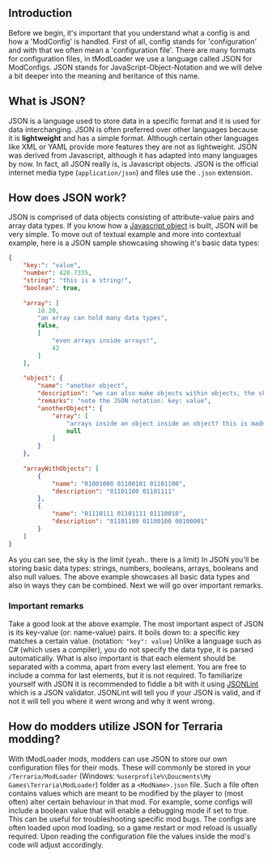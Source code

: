 ## Introduction
Before we begin, it's important that you understand what a config is and how a 'ModConfig' is handled. First of all, config stands for 'configuration' and with that we often mean a 'configuration file'. There are many formats for configuration files, in tModLoader we use a language called JSON for ModConfigs. JSON stands for JavaScript-Object-Notation and we will delve a bit deeper into the meaning and heritance of this name.

## What is JSON?
JSON is a language used to store data in a specific format and it is used for data interchanging. JSON is often preferred over other languages because it is **lightweight** and has a simple format. Although certain other languages like XML or YAML provide more features they are not as lightweight. JSON was derived from Javascript, although it has adapted into many languages by now. In fact, all JSON really is, is Javascript objects. JSON is the official internet media type (`application/json`) and files use the `.json` extension.

## How does JSON work?
JSON is comprised of data objects consisting of attribute-value pairs and array data types. If you know how a [Javascript object](https://www.w3schools.com/js/js_objects.asp) is built, JSON will be very simple. To move out of textual example and more into contextual example, here is a JSON sample showcasing showing it's basic data types:
```json
{
	"key:": "value",
	"number": 420.7335,
	"string": "this is a string!",
	"boolean": true,
	
	"array": [
		10.20,
		"an array can hold many data types",
		false, 
		[
			"even arrays inside arrays!",
			42
		]
	],
	
	"object": {
		"name": "another object",
		"description": "we can also make objects within objects, the sky is the limit",
		"remarks": "note the JSON notation: key: value",
		"anotherObject": {
			"array": [
				"arrays inside an object inside an object? this is madness!",
				null
			]
		}
	},
	
	"arrayWithObjects": [
		{
			"name": "01001000 01100101 01101100",
			"description": "01101100 01101111" 
		},
		{
			"name": "01110111 01101111 01110010",
			"description": "01101100 01100100 00100001"
		}
	]
}
```
As you can see, the sky is the limit (yeah.. there is a limit)
In JSON you'll be storing basic data types: strings, numbers, booleans, arrays, booleans and also null values. The above example showcases all basic data types and also in ways they can be combined. Next we will go over important remarks.

### Important remarks
Take a good look at the above example. The most important aspect of JSON is its key-value (or: name-value) pairs. It boils down to: a specific key matches a certain value. (notation: `"key": value`) Unlike a language such as C# (which uses a compiler), you do not specify the data type, it is parsed automatically. What is also important is that each element should be separated with a comma, apart from every last element. You are free to include a comma for last elements, but it is not required. To familiarize yourself with JSON it is recommended to fiddle a bit with it using [JSONLint](https://jsonlint.com/) which is a JSON validator. JSONLint will tell you if your JSON is valid, and if not it will tell you where it went wrong and why it went wrong. 

## How do modders utilize JSON for Terraria modding?
With tModLoader mods, modders can use JSON to store our own configuration files for their mods. These will commonly be stored in your `/Terraria/ModLoader` (Windows: `%userprofile%\Doucments\My Games\Terraria\ModLoader`) folder as a `<ModName>.json` file. Such a file often contains values which are meant to be modified by the player to (most often) alter certain behaviour in that mod. For example, some configs will include a boolean value that will enable a debugging mode if set to true. This can be useful for troubleshooting specific mod bugs. The configs are often loaded upon mod loading, so a game restart or mod reload is usually required. Upon reading the configuration file the values inside the mod's code will adjust accordingly.